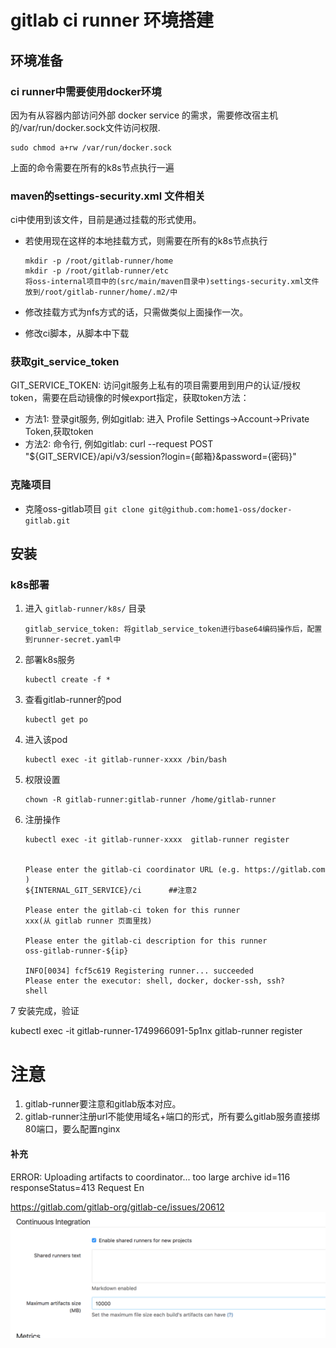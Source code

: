 # gitlab ci runner 环境搭建

## 环境准备

### ci runner中需要使用docker环境

因为有从容器内部访问外部 docker service 的需求，需要修改宿主机的/var/run/docker.sock文件访问权限.

    sudo chmod a+rw /var/run/docker.sock
    
上面的命令需要在所有的k8s节点执行一遍    

### maven的settings-security.xml 文件相关

ci中使用到该文件，目前是通过挂载的形式使用。

- 若使用现在这样的本地挂载方式，则需要在所有的k8s节点执行

      mkdir -p /root/gitlab-runner/home
      mkdir -p /root/gitlab-runner/etc
      将oss-internal项目中的(src/main/maven目录中)settings-security.xml文件放到/root/gitlab-runner/home/.m2/中 

- 修改挂载方式为nfs方式的话，只需做类似上面操作一次。
- 修改ci脚本，从脚本中下载

### 获取git_service_token

GIT_SERVICE_TOKEN: 访问git服务上私有的项目需要用到用户的认证/授权token，需要在启动镜像的时候export指定，获取token方法：

- 方法1: 登录git服务, 例如gitlab: 进入 Profile Settings->Account->Private Token,获取token
- 方法2: 命令行, 例如gitlab: curl --request POST "${GIT_SERVICE}/api/v3/session?login={邮箱}&password={密码}"


### 克隆项目

- 克隆oss-gitlab项目 `git clone git@github.com:home1-oss/docker-gitlab.git`


## 安装

### k8s部署

1. 进入 `gitlab-runner/k8s/` 目录

       gitlab_service_token: 将gitlab_service_token进行base64编码操作后，配置到runner-secret.yaml中

2. 部署k8s服务

       kubectl create -f *
    
3. 查看gitlab-runner的pod
   
       kubectl get po
4. 进入该pod 
  
       kubectl exec -it gitlab-runner-xxxx /bin/bash
5. 权限设置 
       
       chown -R gitlab-runner:gitlab-runner /home/gitlab-runner
6. 注册操作
   
       kubectl exec -it gitlab-runner-xxxx  gitlab-runner register


       Please enter the gitlab-ci coordinator URL (e.g. https://gitlab.com )
       ${INTERNAL_GIT_SERVICE}/ci      ##注意2
        
       Please enter the gitlab-ci token for this runner
       xxx(从 gitlab runner 页面里找)
        
       Please enter the gitlab-ci description for this runner
       oss-gitlab-runner-${ip}
        
       INFO[0034] fcf5c619 Registering runner... succeeded
       Please enter the executor: shell, docker, docker-ssh, ssh?
       shell


7 安装完成，验证
   
kubectl exec -it gitlab-runner-1749966091-5p1nx  gitlab-runner register


   
# 注意 
1. gitlab-runner要注意和gitlab版本对应。
2. gitlab-runner注册url不能使用域名+端口的形式，所有要么gitlab服务直接绑80端口，要么配置nginx   

#### 补充

>
ERROR: Uploading artifacts to coordinator... too large archive  id=116 responseStatus=413 Request En

https://gitlab.com/gitlab-org/gitlab-ce/issues/20612
![](media/images/git-runner-error.png)